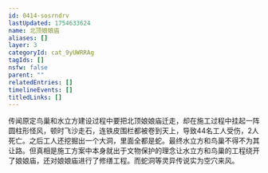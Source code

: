 ```yaml
---
id: 0414-sosrndrv
lastUpdated: 1754633624
name: 北顶娘娘庙
aliases: []
layer: 3
categoryId: cat_9yUWRRAg
tagIds: []
nsfw: false
parent: ""
relatedEntries: []
timelineEvents: []
titledLinks: []
---
```


传闻原定鸟巢和水立方建设过程中要把北顶娘娘庙迁走，却在施工过程中挂起一阵圆柱形怪风，顿时飞沙走石，连铁皮围栏都被卷到天上，导致44名工人受伤，2人死亡。之后工人还挖掘出一个大洞，里面全都是蛇。最终水立方和鸟巢不得不为其让路。但真相是施工方案中本身就出于文物保护的理念让水立方和鸟巢的工程绕开了娘娘庙，还对娘娘庙进行了修缮工程。而蛇洞等灵异传说实为空穴来风。